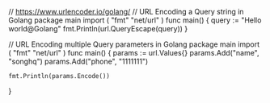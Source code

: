 // https://www.urlencoder.io/golang/
// URL Encoding a Query string in Golang
package main 
import (
    "fmt"
    "net/url"
)
func main() {
    query := "Hello world@Golang"
    fmt.Println(url.QueryEscape(query))
}

// URL Encoding multiple Query parameters in Golang
package main
import (
    "fmt"
    "net/url"
)
func main() {
    params := url.Values{}
    params.Add("name", "songhq")
    params.Add("phone", "1111111")

    fmt.Println(params.Encode())
}
